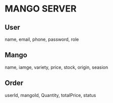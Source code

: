 <!-- MANGO SERVER -->
# MANGO SERVER

<!-- User -->
## User
name, email, phone, password, role

<!-- Mango -->
## Mango
name, iamge, variety, price, stock, origin, seasion

<!-- Order -->
## Order
userId, mangoId, Quantity, totalPrice, status